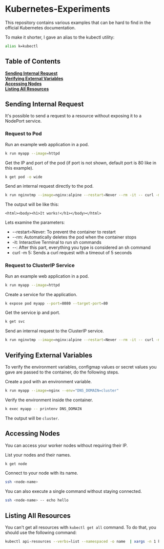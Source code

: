 # Kubernetes-Experiments
This repository contains various examples that can be hard to find in the official Kubernetes documentation.

To make it shorter, I gave an alias to the kubectl utility:

```bash
alias k=kubectl
```

## Table of Contents
**[Sending Internal Request](#sending-internal-request)**<br>
**[Verifying External Variables](#verifying-external-variables)**<br>
**[Accessing Nodes](#accessing-nodes)**<br>
**[Listing All Resources](#listing-all-resources)**<br>

## Sending Internal Request
It's possible to send a request to a resource without exposing it to a NodePort service.
### Request to Pod
Run an example web application in a pod.
```bash
k run myapp --image=httpd
```
Get the IP and port of the pod (if port is not shown, default port is 80 like in this example).
```bash
k get pod -o wide
```
Send an internal request directly to the pod.
```bash
k run nginxtmp --image=nginx:alpine --restart=Never --rm -it -- curl -m 5 <ip>:<port>
```
The output will be like this:
```
<html><body><h1>It works!</h1></body></html>
```
Lets examine the parameters:
- --restart=Never: To prevent the container to restart
- --rm: Automatically deletes the pod when the container stops
- -it: Interactive Terminal to run sh commands
- --: After this part, everything you type is considered an sh command
- curl -m 5: Sends a curl request with a timeout of 5 seconds
### Request to ClusterIP Service
Run an example web application in a pod.
```bash
k run myapp --image=httpd
```
Create a service for the application.
```bash
k expose pod myapp --port=8080 --target-port=80
```
Get the service ip and port.
```bash
k get svc
```
Send an internal request to the ClusterIP service.
```bash
k run nginxtmp --image=nginx:alpine --restart=Never --rm -it -- curl -m 5 <ip>:8080
```
## Verifying External Variables
To verify the environment variables, configmap values or secret values you gave are passed to the container, do the following steps.

Create a pod with an environment variable.
```bash
k run myapp --image=nginx --env="DNS_DOMAIN=cluster"
```
Verify the environment inside the container.
```bash
k exec myapp -- printenv DNS_DOMAIN
```
The output will be `cluster`.
## Accessing Nodes
You can access your worker nodes without requiring their IP.

List your nodes and their names.
```bash
k get node
```
Connect to your node with its name.
```bash
ssh <node-name>
```
You can also execute a single command without staying connected.
```bash
ssh <node-name> -- echo hello
```
## Listing All Resources
You can't get all resources with `kubectl get all` command. To do that, you should use the following command:
```bash
kubectl api-resources --verbs=list --namespaced -o name  | xargs -n 1 kubectl get --show-kind --ignore-not-found -n <namespace>
```
